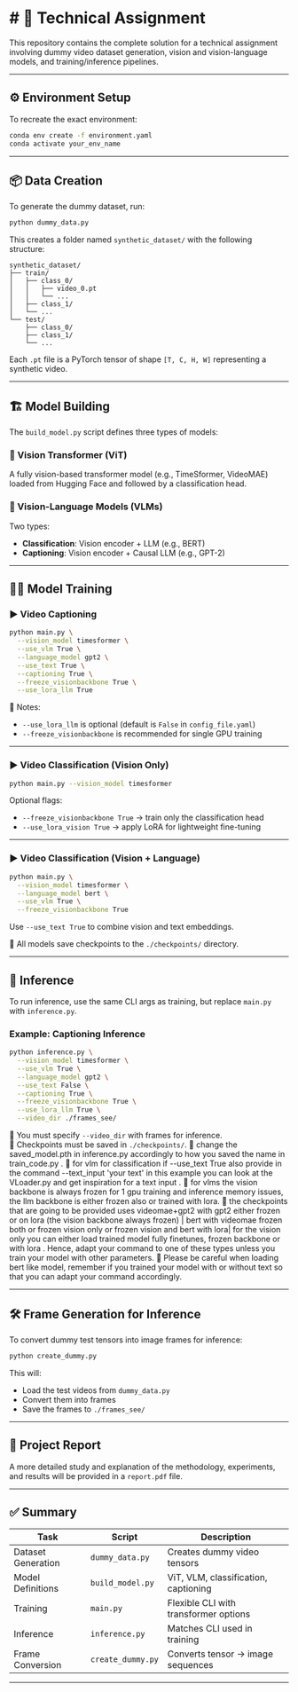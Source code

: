 # # 🧠 Technical Assignment

This repository contains the complete solution for a technical assignment involving dummy video dataset generation, vision and vision-language models, and training/inference pipelines.

---

## ⚙️ Environment Setup

To recreate the exact environment:

```bash
conda env create -f environment.yaml
conda activate your_env_name
```

---



## 📦 Data Creation

To generate the dummy dataset, run:

```bash
python dummy_data.py
```

This creates a folder named `synthetic_dataset/` with the following structure:

```text
synthetic_dataset/
├── train/
│   ├── class_0/
│   │   ├── video_0.pt
│   │   └── ...
│   ├── class_1/
│   └── ...
└── test/
    ├── class_0/
    ├── class_1/
    └── ...
```

Each `.pt` file is a PyTorch tensor of shape `[T, C, H, W]` representing a synthetic video.

---

## 🏗️ Model Building

The `build_model.py` script defines three types of models:

### 🔹 Vision Transformer (ViT)

A fully vision-based transformer model (e.g., TimeSformer, VideoMAE) loaded from Hugging Face and followed by a classification head.

### 🔹 Vision-Language Models (VLMs)

Two types:
- **Classification**: Vision encoder + LLM (e.g., BERT)
- **Captioning**: Vision encoder + Causal LLM (e.g., GPT-2)

---

## 🏋️‍♂️ Model Training

### ▶️ Video Captioning

```bash
python main.py \
  --vision_model timesformer \
  --use_vlm True \
  --language_model gpt2 \
  --use_text True \
  --captioning True \
  --freeze_visionbackbone True \
  --use_lora_llm True
```

📌 Notes:
- `--use_lora_llm` is optional (default is `False` in `config_file.yaml`)
- `--freeze_visionbackbone` is recommended for single GPU training

---

### ▶️ Video Classification (Vision Only)

```bash
python main.py --vision_model timesformer
```

Optional flags:
- `--freeze_visionbackbone True` → train only the classification head
- `--use_lora_vision True` → apply LoRA for lightweight fine-tuning

---

### ▶️ Video Classification (Vision + Language)

```bash
python main.py \
  --vision_model timesformer \
  --language_model bert \
  --use_vlm True \
  --freeze_visionbackbone True
```

Use `--use_text True` to combine vision and text embeddings.

📌 All models save checkpoints to the `./checkpoints/` directory.

---

## 🔎 Inference

To run inference, use the same CLI args as training, but replace `main.py` with `inference.py`.

### Example: Captioning Inference

```bash
python inference.py \
  --vision_model timesformer \
  --use_vlm True \
  --language_model gpt2 \
  --use_text False \
  --captioning True \
  --freeze_visionbackbone True \
  --use_lora_llm True \
  --video_dir ./frames_see/
```

📌 You must specify `--video_dir` with frames for inference.  
📌 Checkpoints must be saved in `./checkpoints/`.
📌 change the saved_model.pth in inference.py accordingly to how you saved the name in train_code.py .
📌 for vlm for classification if --use_text True also provide in the command --text_input 'your text' in this example you can look at the VLoader.py and get inspiration for a text input .
📌 for vlms the vision backbone is always frozen for 1 gpu training and inference memory issues, the llm backbone is either frozen also or trained with lora. 
📌 the checkpoints that are going to be provided uses videomae+gpt2 with gpt2 either frozen or on lora (the vision backbone always frozen) | bert with videomae frozen both or frozen vision only or frozen vision and bert with lora| for the vision only you can either load trained model fully finetunes, frozen backbone or with lora . Hence, adapt your command to one of these types unless you train your model with other parameters.
📌 Please be careful when loading bert like model, remember if you trained your model with or without text so that you can adapt your command accordingly.


---

## 🛠️ Frame Generation for Inference

To convert dummy test tensors into image frames for inference:

```bash
python create_dummy.py
```

This will:
- Load the test videos from `dummy_data.py`
- Convert them into frames
- Save the frames to `./frames_see/`

---

## 📄 Project Report

A more detailed study and explanation of the methodology, experiments, and results will be provided in a `report.pdf` file.

---

## ✅ Summary

| Task                | Script            | Description                          |
|---------------------|-------------------|--------------------------------------|
| Dataset Generation  | `dummy_data.py`   | Creates dummy video tensors          |
| Model Definitions   | `build_model.py`  | ViT, VLM, classification, captioning |
| Training            | `main.py`         | Flexible CLI with transformer options|
| Inference           | `inference.py`    | Matches CLI used in training         |
| Frame Conversion    | `create_dummy.py` | Converts tensor → image sequences    |

---
